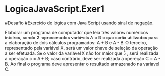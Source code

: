 # LogicaJavaScript.Exer1

#Desafio
#Exercício de lógica com Java Script usando sinal de negação.

  Elaborar um programa de computador que leia três valores numéricos inteiros, sendo 2 representados 
	variáveis A e B e que serão utilizados para a elaboração de dois cálculos programados: A + B
	e A - B. O terceiro, representado pela variável X, será um valor chave de seleção da operação a ser efetuada.
	Se o valor da variável X não for maior que 5 , será realizada a operação c = A + B; caso contrário, deve ser realizada a opereção C = A - B. Ao final o programa deve               apresentar o resultado armazenado na variavel C.

